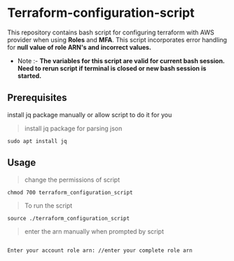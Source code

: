 # Terraform-configuration-script

This repository contains bash script for configuring terraform with AWS provider when using **Roles** and **MFA**. This script incorporates error handling for **null value of role ARN's and incorrect values.**
- Note  :- **The variables for this script are valid for current bash session. Need to rerun script if terminal is closed or new bash session is started.**

## Prerequisites
install jq package manually or allow script to do it for you

> install jq package for parsing json
```shell
sudo apt install jq
```
## Usage
> change the permissions of script
```shell
chmod 700 terraform_configuration_script
```

> To run the script 
```shell
source ./terraform_configuration_script
```


> enter the arn manually when prompted by script
```shell
 
Enter your account role arn: //enter your complete role arn

```

